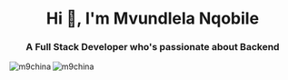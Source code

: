 <h1 align="center">Hi 👋, I'm Mvundlela Nqobile</h1>
<h3 align="center">A Full Stack Developer who's passionate about Backend</h3>

<p><img align="left" src="https://github-readme-stats.vercel.app/api/top-langs?username=m9china&show_icons=true&locale=en&layout=compact" alt="m9china" /></p>

<p><img align="center" src="https://github-readme-streak-stats.herokuapp.com/?user=m9china&" alt="m9china" /></p>
